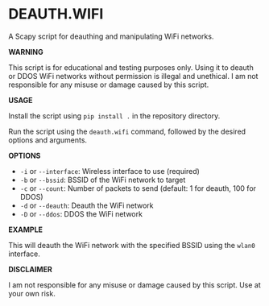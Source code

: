 DEAUTH.WIFI
==========

A Scapy script for deauthing and manipulating WiFi networks.

**WARNING**

This script is for educational and testing purposes only. Using it to deauth or DDOS WiFi networks without permission is illegal and unethical. I am not responsible for any misuse or damage caused by this script.

**USAGE**

Install the script using `pip install .` in the repository directory.

Run the script using the `deauth.wifi` command, followed by the desired options and arguments.

**OPTIONS**

* `-i` or `--interface`: Wireless interface to use (required)
* `-b` or `--bssid`: BSSID of the WiFi network to target
* `-c` or `--count`: Number of packets to send (default: 1 for deauth, 100 for DDOS)
* `-d` or `--deauth`: Deauth the WiFi network
* `-D` or `--ddos`: DDOS the WiFi network

**EXAMPLE**

This will deauth the WiFi network with the specified BSSID using the `wlan0` interface.

**DISCLAIMER**

I am not responsible for any misuse or damage caused by this script. Use at your own risk.
